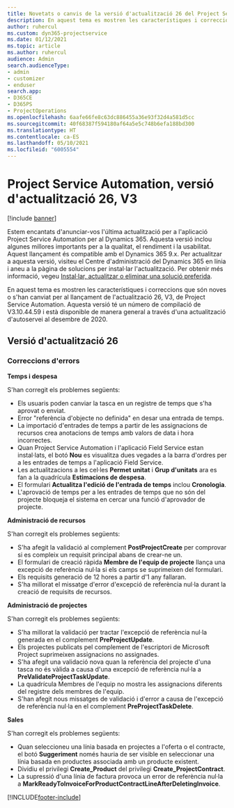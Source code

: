 ```yaml
---
title: Novetats o canvis de la versió d'actualització 26 del Project Service Automation, V3
description: En aquest tema es mostren les característiques i correccions disponibles al Project Service Automation V3, versió d'actualització 26.
author: ruhercul
ms.custom: dyn365-projectservice
ms.date: 01/12/2021
ms.topic: article
ms.author: ruhercul
audience: Admin
search.audienceType:
- admin
- customizer
- enduser
search.app:
- D365CE
- D365PS
- ProjectOperations
ms.openlocfilehash: 6aafe66fe8c63dc886455a36e93f32d4a581d5cc
ms.sourcegitcommit: 40f68387f594180af64a5e5c748b6efa188bd300
ms.translationtype: HT
ms.contentlocale: ca-ES
ms.lasthandoff: 05/10/2021
ms.locfileid: "6005554"
---
```

# <a name="project-service-automation-update-release-26-v3"></a>Project Service Automation, versió d'actualització 26, V3

[!include [banner](../includes/psa-now-project-operations.md)]

Estem encantats d'anunciar-vos l'última actualització per a l'aplicació Project Service Automation per al Dynamics 365. Aquesta versió inclou algunes millores importants per a la qualitat, el rendiment i la usabilitat. Aquest llançament és compatible amb el Dynamics 365 9.x. Per actualitzar a aquesta versió, visiteu el Centre d'administració del Dynamics 365 en línia i aneu a la pàgina de solucions per instal·lar l'actualització. Per obtenir més informació, vegeu [Instal·lar, actualitzar o eliminar una solució preferida](/power-platform/admin/install-remove-preferred-solution).

En aquest tema es mostren les característiques i correccions que són noves o s'han canviat per al llançament de l'actualització 26, V3, de Project Service Automation. Aquesta versió té un número de compilació de V3.10.44.59 i està disponible de manera general a través d'una actualització d'autoservei al desembre de 2020.

## <a name="update-release-26"></a>Versió d'actualització 26

### <a name="bug-fixes"></a>Correccions d'errors

**Temps i despesa**

S'han corregit els problemes següents:

- Els usuaris poden canviar la tasca en un registre de temps que s'ha aprovat o enviat.
- Error "referència d'objecte no definida" en desar una entrada de temps.
- La importació d'entrades de temps a partir de les assignacions de recursos crea anotacions de temps amb valors de data i hora incorrectes.
- Quan Project Service Automation i l'aplicació Field Service estan instal·lats, el botó **Nou** es visualitza dues vegades a la barra d'ordres per a les entrades de temps a l'aplicació Field Service.
- Les actualitzacions a les cel·les **Permet unitat** i **Grup d'unitats** ara es fan a la quadrícula **Estimacions de despesa**.
- El formulari **Actualitza l'edició de l'entrada de temps** inclou **Cronologia**.
- L'aprovació de temps per a les entrades de temps que no són del projecte bloqueja el sistema en cercar una funció d'aprovador de projecte.

**Administració de recursos**

S'han corregit els problemes següents:

- S'ha afegit la validació al complement **PostProjectCreate** per comprovar si es compleix un requisit principal abans de crear-ne un.
- El formulari de creació ràpida **Membre de l'equip de projecte** llança una excepció de referència nul·la si els camps se suprimeixen del formulari.
- Els requisits generació de 12 hores a partir d'1 any fallaran.
- S'ha millorat el missatge d'error d'excepció de referència nul·la durant la creació de requisits de recursos.

**Administració de projectes**

S'han corregit els problemes següents:

- S'ha millorat la validació per tractar l'excepció de referència nul·la generada en el complement **PreProjectUpdate**.
- Els projectes publicats pel complement de l'escriptori de Microsoft Project suprimeixen assignacions no assignades.
- S'ha afegit una validació nova quan la referència del projecte d'una tasca no és vàlida a causa d'una excepció de referència nul·la a **PreValidateProjectTaskUpdate**.
- La quadrícula Membres de l'equip no mostra les assignacions diferents del registre dels membres de l'equip.
- S'han afegit nous missatges de validació i d'error a causa de l'excepció de referència nul·la en el complement **PreProjectTaskDelete**.

**Sales**

S'han corregit els problemes següents:

- Quan seleccioneu una línia basada en projectes a l'oferta o el contracte, el botó **Suggeriment** només hauria de ser visible en seleccionar una línia basada en productes associada amb un producte existent.
- Dividiu el privilegi **Create_Product** del privilegi **Create_ProjectContract**.
- La supressió d'una línia de factura provoca un error de referència nul·la a **MarkReadyToInvoiceForProductContractLineAfterDeletingInvoice**.


[!INCLUDE[footer-include](../includes/footer-banner.md)]